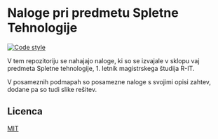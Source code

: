 # Naloge pri predmetu Spletne Tehnologije
[![Code style](https://img.shields.io/badge/code%20style-airbnb-blue.svg)](https://github.com/airbnb/javascript)

V tem repozitoriju se nahajajo naloge, ki so se izvajale v sklopu vaj predmeta Spletne tehnologije, 1. letnik magistrskega študija R-IT.

V posameznih podmapah so posamezne naloge s svojimi opisi zahtev, dodane pa so tudi slike rešitev.

## Licenca

[MIT](LICENSE.md)
